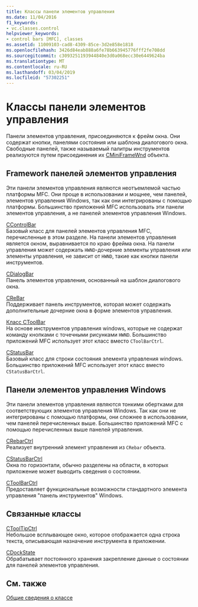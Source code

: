 ```yaml
---
title: Классы панели элементов управления
ms.date: 11/04/2016
f1_keywords:
- vc.classes.control
helpviewer_keywords:
- control bars [MFC], classes
ms.assetid: 11009103-cad8-4309-85ce-3d2e858e1818
ms.openlocfilehash: 3426d84eab888a6fe78b663945776fff2fe708dd
ms.sourcegitcommit: c3093251193944840e3d0a068ecc30e6449624ba
ms.translationtype: MT
ms.contentlocale: ru-RU
ms.lasthandoff: 03/04/2019
ms.locfileid: "57302251"
---
```

# <a name="control-bar-classes"></a>Классы панели элементов управления

Панели элементов управления, присоединяются к фрейм окна. Они содержат кнопки, панелями состояния или шаблона диалогового окна. Свободные панелей, также называемый палитры инструментов реализуются путем присоединения их [CMiniFrameWnd](../mfc/reference/cminiframewnd-class.md) объекта.

## <a name="framework-control-bars"></a>Framework панелей элементов управления

Эти панели элементов управления являются неотъемлемой частью платформы MFC. Они проще в использовании и мощнее, чем панелей, элементов управления Windows, так как они интегрированы с помощью платформы. Большинство приложений MFC использовать эти панели элементов управления, а не панелей элементов управления Windows.

[CControlBar](../mfc/reference/ccontrolbar-class.md)<br/>
Базовый класс для панелей элементов управления MFC, перечисленные в этом разделе. На панели элементов управления является окном, выравнивается по краю фрейма окна. На панели управления может содержать `HWND`-дочерние элементы управления или элементы управления, не зависит от `HWND`, такие как кнопки панели инструментов.

[CDialogBar](../mfc/reference/cdialogbar-class.md)<br/>
Панель элементов управления, основанный на шаблон диалогового окна.

[CReBar](../mfc/reference/crebar-class.md)<br/>
Поддерживает панель инструментов, которая может содержать дополнительные дочерние окна в форме элементов управления.

[Класс CToolBar](../mfc/reference/ctoolbar-class.md)<br/>
На основе инструментов управления windows, которые не содержат команду кнопками с точечными рисунками `HWND`. Большинство приложений MFC использует этот класс вместо `CToolBarCtrl`.

[CStatusBar](../mfc/reference/cstatusbar-class.md)<br/>
Базовый класс для строки состояния элемента управления windows. Большинство приложений MFC использует этот класс вместо `CStatusBarCtrl`.

## <a name="windows-control-bars"></a>Панели элементов управления Windows

Эти панели элементов управления являются тонкими обертками для соответствующих элементов управления Windows. Так как они не интегрированы с помощью платформы, они сложнее в использовании, чем панелей перечисленных выше. Большинство приложений MFC с помощью перечисленных выше панелей управления.

[CRebarCtrl](../mfc/reference/crebarctrl-class.md)<br/>
Реализует внутренний элемент управления из `CRebar` объекта.

[CStatusBarCtrl](../mfc/reference/cstatusbarctrl-class.md)<br/>
Окна по горизонтали, обычно разделены на области, в которых приложение может выводить сведения о состоянии.

[CToolBarCtrl](../mfc/reference/ctoolbarctrl-class.md)<br/>
Предоставляет функциональные возможности стандартного элемента управления "панель инструментов" Windows.

## <a name="related-classes"></a>Связанные классы

[CToolTipCtrl](../mfc/reference/ctooltipctrl-class.md)<br/>
Небольшое всплывающее окно, которое отображается одна строка текста, описывающая назначение инструмента в приложении.

[CDockState](../mfc/reference/cdockstate-class.md)<br/>
Обрабатывает постоянного хранения закрепление данные о состоянии для панелей элементов управления.

## <a name="see-also"></a>См. также

[Общие сведения о классе](../mfc/class-library-overview.md)
